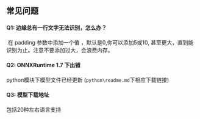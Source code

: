 ## 常见问题

#### Q1: 边缘总有一行文字无法识别，怎么办？

​          在 padding 参数中添加一个值 ，默认是0,你可以添加5或10, 甚至更大，直到能识别为止。注意不要添加过大，会浪费内存。

#### Q2: ONNXRuntime 1.7 下出错

python模块下模型文件已经更新 (`python\readme.md`下相应下载链接)

#### Q3: 模型下载地址

   包括20种左右语言支持 

 

